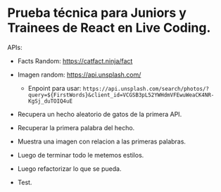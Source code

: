 # Prueba técnica para Juniors y Trainees de React en Live Coding.

APIs:

- Facts Random: https://catfact.ninja/fact
- Imagen random: https://api.unsplash.com/
    - Enpoint para usar: `https://api.unsplash.com/search/photos/?query=${FirstWords}&client_id=VCGSB3pL52YWHdmVFEwuWeaCK4NR-KgSj_duTOIQ4uE`

- Recupera un hecho aleatorio de gatos de la primera API.
- Recuperar la primera palabra del hecho.
- Muestra una imagen con relacion a las primeras palabras.
- Luego de terminar todo le metemos estilos.
- Luego refactorizar lo que se pueda.
- Test.

